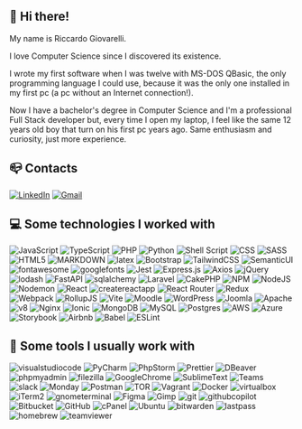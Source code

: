 

## :wave: Hi there!

My name is Riccardo Giovarelli.

I love Computer Science since I discovered its existence.

I wrote my first software when I was twelve with MS-DOS QBasic, the only programming language I could use, because it was the only one installed in my first pc (a pc without an Internet connection!).

Now I have a bachelor's degree in Computer Science and I'm a professional Full Stack developer but, every time I open my laptop, I feel like the same 12 years old boy that turn on his first pc years ago. Same enthusiasm and curiosity, just more experience.

## :mailbox_closed: Contacts
[![LinkedIn](https://img.shields.io/badge/Riccardo_Giovarelli-%230077B5.svg?logo=linkedin&logoColor=white)](https://linkedin.com/in/riccardo-giovarelli) [![Gmail](https://img.shields.io/badge/Riccardo_Giovarelli-C71610.svg?logo=Gmail&logoColor=white)](mailto:riccardo.giovarelli@gmail.com)

## :computer: Some technologies I worked with
![JavaScript](https://img.shields.io/badge/javascript-%23323330.svg?style=for-the-badge&logo=javascript&logoColor=%23F7DF1E)  ![TypeScript](https://img.shields.io/badge/typescript-%23007ACC.svg?style=for-the-badge&logo=typescript&logoColor=white)  ![PHP](https://img.shields.io/badge/php-%23777BB4.svg?style=for-the-badge&logo=php&logoColor=white) ![Python](https://img.shields.io/badge/python-3670A0?style=for-the-badge&logo=python&logoColor=ffdd54) ![Shell Script](https://img.shields.io/badge/shell_script-%23121011.svg?style=for-the-badge&logo=gnu-bash&logoColor=white) ![CSS](https://img.shields.io/badge/css_3-204BE4.svg?style=for-the-badge&logo=css3&logoColor=white) ![SASS](https://img.shields.io/badge/SASS-hotpink.svg?style=for-the-badge&logo=SASS&logoColor=white) ![HTML5](https://img.shields.io/badge/html5-%23E34F26.svg?style=for-the-badge&logo=html5&logoColor=white) ![MARKDOWN](https://img.shields.io/badge/Markdown-000000?style=for-the-badge&logo=markdown&logoColor=white) ![latex](https://img.shields.io/badge/latex-008080?style=for-the-badge&logo=latex&logoColor=white) ![Bootstrap](https://img.shields.io/badge/bootstrap-%238511FA.svg?style=for-the-badge&logo=bootstrap&logoColor=white) ![TailwindCSS](https://img.shields.io/badge/tailwindcss-38BDF8.svg?style=for-the-badge&logo=tailwind-css&logoColor=white) ![SemanticUI](https://img.shields.io/badge/semantic_ui-35BDB2.svg?style=for-the-badge&logo=semanticui&logoColor=white) ![fontawesome](https://img.shields.io/badge/fontawesome-528DD7.svg?style=for-the-badge&logo=fontawesome&logoColor=white) ![googlefonts](https://img.shields.io/badge/google_fonts-4285F4.svg?style=for-the-badge&logo=googlefonts&logoColor=white) ![Jest](https://img.shields.io/badge/jest-C21325.svg?style=for-the-badge&logo=jest&logoColor=white) ![Express.js](https://img.shields.io/badge/express.js-%23404d59.svg?style=for-the-badge&logo=express&logoColor=%2361DAFB) ![Axios](https://img.shields.io/badge/axios-5A29E4?style=for-the-badge&logo=axios) ![jQuery](https://img.shields.io/badge/jquery-%230769AD.svg?style=for-the-badge&logo=jquery&logoColor=white) ![lodash](https://img.shields.io/badge/lodash-3492FF.svg?style=for-the-badge&logo=lodash&logoColor=white) ![FastAPI](https://img.shields.io/badge/FastAPI-005571?style=for-the-badge&logo=fastapi) ![sqlalchemy](https://img.shields.io/badge/sqlalchemy-D71F00?style=for-the-badge&logo=sqlalchemy) ![Laravel](https://img.shields.io/badge/laravel-FF2D20.svg?style=for-the-badge&logo=laravel&logoColor=white) ![CakePHP](https://img.shields.io/badge/cakephp-D33B44.svg?style=for-the-badge&logo=cakephp&logoColor=white) ![NPM](https://img.shields.io/badge/NPM-%23CB3837.svg?style=for-the-badge&logo=npm&logoColor=white) ![NodeJS](https://img.shields.io/badge/node.js-6DA55F?style=for-the-badge&logo=node.js&logoColor=white) ![Nodemon](https://img.shields.io/badge/NODEMON-%23323330.svg?style=for-the-badge&logo=nodemon&logoColor=%BBDEAD) ![React](https://img.shields.io/badge/react-%2320232a.svg?style=for-the-badge&logo=react&logoColor=%2361DAFB) ![createreactapp](https://img.shields.io/badge/create_reac_tapp-09D3ACa.svg?style=for-the-badge&logo=createreactapp&logoColor=white) ![React Router](https://img.shields.io/badge/React_Router-CA4245?style=for-the-badge&logo=react-router&logoColor=white) ![Redux](https://img.shields.io/badge/redux-%23593d88.svg?style=for-the-badge&logo=redux&logoColor=white) ![Webpack](https://img.shields.io/badge/webpack-%238DD6F9.svg?style=for-the-badge&logo=webpack&logoColor=black) ![RollupJS](https://img.shields.io/badge/RollupJS-ef3335?style=for-the-badge&logo=rollup.js&logoColor=white) ![Vite](https://img.shields.io/badge/vite-%23646CFF.svg?style=for-the-badge&logo=vite&logoColor=white) ![Moodle](https://img.shields.io/badge/moodle-white.svg?style=for-the-badge&logo=moodle&logoColor=F27F22) ![WordPress](https://img.shields.io/badge/WordPress-%23117AC9.svg?style=for-the-badge&logo=WordPress&logoColor=white) ![Joomla](https://img.shields.io/badge/joomla-%235091CD.svg?style=for-the-badge&logo=joomla&logoColor=white) ![Apache](https://img.shields.io/badge/apache-%23D42029.svg?style=for-the-badge&logo=apache&logoColor=white) ![v8](https://img.shields.io/badge/v8-4B8BF5.svg?style=for-the-badge&logo=v8&logoColor=white) ![Nginx](https://img.shields.io/badge/nginx-%23009639.svg?style=for-the-badge&logo=nginx&logoColor=white) ![Ionic](https://img.shields.io/badge/Ionic-%233880FF.svg?style=for-the-badge&logo=Ionic&logoColor=white) ![MongoDB](https://img.shields.io/badge/MongoDB-%234ea94b.svg?style=for-the-badge&logo=mongodb&logoColor=white) ![MySQL](https://img.shields.io/badge/mysql-%2300000f.svg?style=for-the-badge&logo=mysql&logoColor=white) ![Postgres](https://img.shields.io/badge/postgres-%23316192.svg?style=for-the-badge&logo=postgresql&logoColor=white) ![AWS](https://img.shields.io/badge/AWS-%23FF9900.svg?style=for-the-badge&logo=amazon-aws&logoColor=white) ![Azure](https://img.shields.io/badge/azure-%230072C6.svg?style=for-the-badge&logo=microsoftazure&logoColor=white) ![Storybook](https://img.shields.io/badge/-Storybook-FF4785?style=for-the-badge&logo=storybook&logoColor=white) ![Airbnb](https://img.shields.io/badge/Airbnb-%23ff5a5f.svg?style=for-the-badge&logo=Airbnb&logoColor=white) ![Babel](https://img.shields.io/badge/Babel-F9DC3e?style=for-the-badge&logo=babel&logoColor=black) ![ESLint](https://img.shields.io/badge/ESLint-4B3263?style=for-the-badge&logo=eslint&logoColor=white)

## :hammer: Some tools I usually work with
![visualstudiocode](https://img.shields.io/badge/visual_studio_code-007ACC.svg?style=for-the-badge&logo=visualstudiocode&logoColor=white) ![PyCharm](https://img.shields.io/badge/PyCharm-000000.svg?style=for-the-badge&logo=PyCharm&logoColor=white) ![PhpStorm](https://img.shields.io/badge/PhpStorm-000000.svg?style=for-the-badge&logo=PhpStorm&logoColor=white)  ![Prettier](https://img.shields.io/badge/prettier-1A2C34?style=for-the-badge&logo=prettier&logoColor=F7BA3E) ![DBeaver](https://img.shields.io/badge/dbeaver-897263.svg?style=for-the-badge&logo=dbeaver&logoColor=white) ![phpmyadmin](https://img.shields.io/badge/phpmyadmin-6C78AF.svg?style=for-the-badge&logo=phpmyadmin&logoColor=white) ![filezilla](https://img.shields.io/badge/filezilla-BF0000.svg?style=for-the-badge&logo=filezilla&logoColor=white) ![GoogleChrome](https://img.shields.io/badge/Google_chrome-4285F4.svg?style=for-the-badge&logo=Google-chrome&logoColor=white) ![SublimeText](https://img.shields.io/badge/sublimetext-4B4B4B.svg?style=for-the-badge&logo=sublimetext&logoColor=DB880E) ![Teams](https://img.shields.io/badge/Microsoft_Teams-6264A7?style=for-the-badge&logo=microsoft-teams&logoColor=white) ![slack](https://img.shields.io/badge/slack-4A154B?style=for-the-badge&logo=slack&logoColor=white) ![Monday](https://img.shields.io/badge/authy-EC1C24?style=for-the-badge&logo=authy&logoColor=white) ![Postman](https://img.shields.io/badge/Postman-FF6C37?style=for-the-badge&logo=postman&logoColor=white) ![TOR](https://img.shields.io/badge/Tor_Browser-7D4698.svg?style=for-the-badge&logo=Tor-Browser&logoColor=white) ![Vagrant](https://img.shields.io/badge/vagrant-%231563FF.svg?style=for-the-badge&logo=vagrant&logoColor=white) ![Docker](https://img.shields.io/badge/docker-%230db7ed.svg?style=for-the-badge&logo=docker&logoColor=white) ![virtualbox](https://img.shields.io/badge/virtualbox-183A61.svg?style=for-the-badge&logo=virtualbox&logoColor=white) ![iTerm2](https://img.shields.io/badge/iterm2-000000.svg?style=for-the-badge&logo=iterm2&logoColor=white) ![gnometerminal](https://img.shields.io/badge/gnome_terminal-241F31.svg?style=for-the-badge&logo=gnometerminal&logoColor=white) ![Figma](https://img.shields.io/badge/figma-%23F24E1E.svg?style=for-the-badge&logo=figma&logoColor=white) ![Gimp](https://img.shields.io/badge/Gimp-657D8B?style=for-the-badge&logo=gimp&logoColor=FFFFFF) ![git](https://img.shields.io/badge/git-F05032.svg?style=for-the-badge&logo=git&logoColor=white) ![githubcopilot](https://img.shields.io/badge/github_copilot-000000.svg?style=for-the-badge&logo=githubcopilot&logoColor=white) ![Bitbucket](https://img.shields.io/badge/bitbucket-0065FF.svg?style=for-the-badge&logo=bitbucket&logoColor=white) ![GitHub](https://img.shields.io/badge/github-010409.svg?style=for-the-badge&logo=github&logoColor=white) ![cPanel](https://img.shields.io/badge/cPanel-FF6C2C.svg?style=for-the-badge&logo=cPanel&logoColor=white) ![Ubuntu](https://img.shields.io/badge/Ubuntu-E95420?style=for-the-badge&logo=ubuntu&logoColor=white) ![bitwarden](https://img.shields.io/badge/bitwarden-175DDC?style=for-the-badge&logo=bitwarden&logoColor=white) ![lastpass](https://img.shields.io/badge/lastpass-D32D27?style=for-the-badge&logo=lastpass&logoColor=white) ![homebrew](https://img.shields.io/badge/homebrew-FBB040?style=for-the-badge&logo=homebrew&logoColor=black) ![teamviewer](https://img.shields.io/badge/teamviewer-004680?style=for-the-badge&logo=teamviewer&logoColor=white)